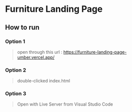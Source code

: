 # Furniture Landing Page

## How to run
### Option 1
> open through this url : https://furniture-landing-page-umber.vercel.app/
### Option 2
> double-clicked index.html
### Option 3
> Open with Live Server from Visual Studio Code
